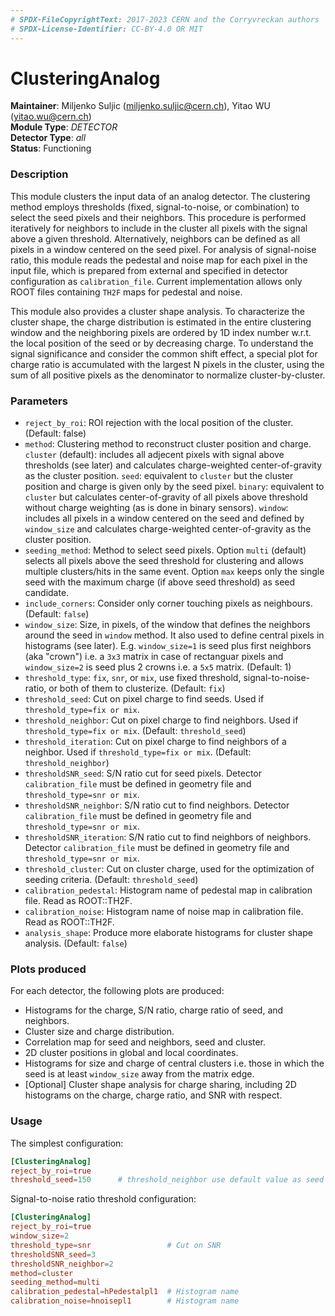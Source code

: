 ```yaml
---
# SPDX-FileCopyrightText: 2017-2023 CERN and the Corryvreckan authors
# SPDX-License-Identifier: CC-BY-4.0 OR MIT
---
```

# ClusteringAnalog
**Maintainer**: Miljenko Suljic (<miljenko.suljic@cern.ch>), Yitao WU (<yitao.wu@cern.ch>)  
**Module Type**: *DETECTOR*  
**Detector Type**: *all*  
**Status**: Functioning

### Description
This module clusters the input data of an analog detector.
The clustering method employs thresholds (fixed, signal-to-noise, or combination) to select the seed pixels and their neighbors. This procedure is performed iteratively for neighbors to include in the cluster all pixels with the signal above a given threshold. Alternatively, neighbors can be defined as all pixels in a window centered on the seed pixel.
For analysis of signal-noise ratio, this module reads the pedestal and noise map for each pixel in the input file, which is prepared from external and specified in detector configuration as `calibration_file`. Current implementation allows only ROOT files containing `TH2F` maps for pedestal and noise.

This module also provides a cluster shape analysis. To characterize the cluster shape, the charge distribution is estimated in the entire clustering window and the neighboring pixels are ordered by 1D index number w.r.t. the local position of the seed or by decreasing charge. To understand the signal significance and consider the common shift effect, a special plot for charge ratio is accumulated with the largest N pixels in the cluster, using the sum of all positive pixels as the denominator to normalize cluster-by-cluster.

### Parameters
* `reject_by_roi`: ROI rejection with the local position of the cluster. (Default: false)
* `method`: Clustering method to reconstruct cluster position and charge. `cluster` (default): includes all adjecent pixels with signal above thresholds (see later) and calculates charge-weighted center-of-gravity as the cluster position. `seed`: equivalent to `cluster` but the cluster position and charge is given only by the seed pixel. `binary`: equivalent to `cluster` but calculates center-of-gravity of all pixels above threshold without charge weighting (as is done in binary sensors). `window`: includes all pixels in a window centered on the seed and defined by `window_size` and calculates charge-weighted center-of-gravity as the cluster position.
* `seeding_method`: Method to select seed pixels. Option `multi`  (default) selects all pixels above the seed threshold for clustering and allows multiple clusters/hits in the same event. Option `max` keeps only the single seed with the maximum charge (if above seed threshold) as seed candidate.
* `include_corners`: Consider only corner touching pixels as neighbours. (Default: `false`)
* `window_size`: Size, in pixels, of the window that defines the neighbors around the seed in `window` method. It also used to define central pixels in histograms (see later). E.g. `window_size=1` is seed plus first neighbors (aka "crown") i.e. a `3x3` matrix in case of rectanguar pixels and `window_size=2` is seed plus 2 crowns i.e. a `5x5` matrix. (Default: 1)
* `threshold_type`: `fix`, `snr`, or `mix`, use fixed threshold, signal-to-noise-ratio, or both of them to clusterize. (Default: `fix`)
* `threshold_seed`: Cut on pixel charge to find seeds. Used if `threshold_type=fix or mix`.
* `threshold_neighbor`: Cut on pixel charge to find neighbors. Used if `threshold_type=fix or mix`. (Default: `threshold_seed`)
* `threshold_iteration`: Cut on pixel charge to find neighbors of a neighbor. Used if `threshold_type=fix or mix`. (Default: `threshold_neighbor`)
* `thresholdSNR_seed`: S/N ratio cut for seed pixels. Detector `calibration_file` must be defined in geometry file and `threshold_type=snr or mix`.
* `thresholdSNR_neighbor`: S/N ratio cut to find neighbors. Detector `calibration_file` must be defined in geometry file and `threshold_type=snr or mix`.
* `thresholdSNR_iteration`: S/N ratio cut to find neighbors of neighbors. Detector `calibration_file` must be defined in geometry file and `threshold_type=snr or mix`.
* `threshold_cluster`: Cut on cluster charge, used for the optimization of seeding criteria. (Default: `threshold_seed`)
* `calibration_pedestal`: Histogram name of pedestal map in calibration file. Read as ROOT::TH2F.
* `calibration_noise`: Histogram name of noise map in calibration file. Read as ROOT::TH2F.
* `analysis_shape`: Produce more elaborate histograms for cluster shape analysis. (Default: `false`)

### Plots produced
For each detector, the following plots are produced:

* Histograms for the charge, S/N ratio, charge ratio of seed, and neighbors.
* Cluster size and charge distribution.
* Correlation map for seed and neighbors, seed and cluster.
* 2D cluster positions in global and local coordinates.
* Histograms for size and charge of central clusters i.e. those in which the seed is at least `window_size` away from the matrix edge.
* [Optional] Cluster shape analysis for charge sharing, including 2D histograms on the charge, charge ratio, and SNR with respect.

### Usage
The simplest configuration:

```toml
[ClusteringAnalog]
reject_by_roi=true
threshold_seed=150      # threshold_neighbor use default value as seed
```

Signal-to-noise ratio threshold configuration:

```toml
[ClusteringAnalog]
reject_by_roi=true
window_size=2
threshold_type=snr                 # Cut on SNR
thresholdSNR_seed=3
thresholdSNR_neighbor=2
method=cluster
seeding_method=multi
calibration_pedestal=hPedestalpl1  # Histogram name
calibration_noise=hnoisepl1        # Histogram name
```
